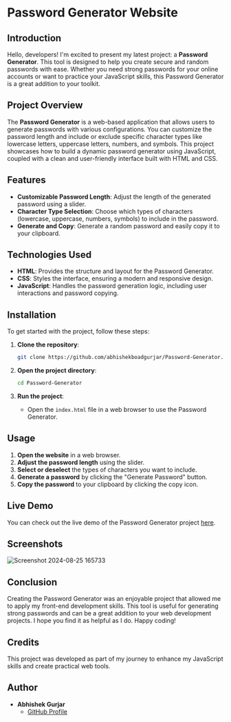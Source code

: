 # Password Generator Website 

## Introduction

Hello, developers! I'm excited to present my latest project: a **Password Generator**. This tool is designed to help you create secure and random passwords with ease. Whether you need strong passwords for your online accounts or want to practice your JavaScript skills, this Password Generator is a great addition to your toolkit.

## Project Overview

The **Password Generator** is a web-based application that allows users to generate passwords with various configurations. You can customize the password length and include or exclude specific character types like lowercase letters, uppercase letters, numbers, and symbols. This project showcases how to build a dynamic password generator using JavaScript, coupled with a clean and user-friendly interface built with HTML and CSS.

## Features

- **Customizable Password Length**: Adjust the length of the generated password using a slider.
- **Character Type Selection**: Choose which types of characters (lowercase, uppercase, numbers, symbols) to include in the password.
- **Generate and Copy**: Generate a random password and easily copy it to your clipboard.

## Technologies Used

- **HTML**: Provides the structure and layout for the Password Generator.
- **CSS**: Styles the interface, ensuring a modern and responsive design.
- **JavaScript**: Handles the password generation logic, including user interactions and password copying.

## Installation

To get started with the project, follow these steps:

1. **Clone the repository**:
    ```bash
    git clone https://github.com/abhishekboadgurjar/Password-Generator.git
    ```

2. **Open the project directory**:
    ```bash
    cd Password-Generator
    ```

3. **Run the project**:
    - Open the `index.html` file in a web browser to use the Password Generator.

## Usage

1. **Open the website** in a web browser.
2. **Adjust the password length** using the slider.
3. **Select or deselect** the types of characters you want to include.
4. **Generate a password** by clicking the "Generate Password" button.
5. **Copy the password** to your clipboard by clicking the copy icon.


## Live Demo

You can check out the live demo of the Password Generator project [here](https://github.com/abhishekboadgurjar.github.io/Password-Generator/).
## Screenshots
![Screenshot 2024-08-25 165733](https://github.com/user-attachments/assets/4374cac6-e141-4817-a67b-03c80b747fb9)

## Conclusion

Creating the Password Generator was an enjoyable project that allowed me to apply my front-end development skills. This tool is useful for generating strong passwords and can be a great addition to your web development projects. I hope you find it as helpful as I do. Happy coding!

## Credits

This project was developed as part of my journey to enhance my JavaScript skills and create practical web tools.

## Author

- **Abhishek Gurjar**
  - [GitHub Profile](https://github.com/abhishekboadgurjar)

